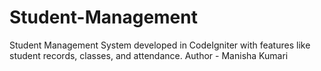 # Student-Management
Student Management System developed in CodeIgniter with features like student records, classes, and attendance.
Author - Manisha Kumari
